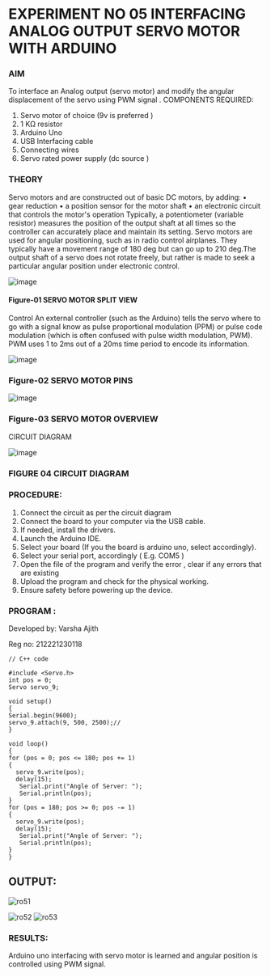 # EXPERIMENT NO 05 INTERFACING ANALOG OUTPUT SERVO MOTOR WITH ARDUINO

### AIM
To interface an Analog output (servo motor) and modify the angular displacement of the servo using PWM signal .
COMPONENTS REQUIRED:
1.	Servo motor of choice (9v is preferred )
2.	1 KΩ resistor 
3.	Arduino Uno 
4.	USB Interfacing cable 
5.	Connecting wires 
6.	Servo rated power supply (dc source )


### THEORY
Servo motors and are constructed out of basic DC motors, by adding:
•	 gear reduction
•	 a position sensor for the motor shaft
•	 an electronic circuit that controls the motor's operation
Typically, a potentiometer (variable resistor) measures the position of the output shaft at all times so the controller can accurately place and maintain its setting.
Servo motors are used for angular positioning, such as in radio control airplanes.  They typically have a movement range of 180 deg but can go up to 210 deg.The output shaft of a servo does not rotate freely, but rather is made to seek a particular angular position under electronic control. 


![image](https://user-images.githubusercontent.com/36288975/163544439-1f477927-fcd4-42f0-9ce4-c863fdbf1210.png)



#### Figure-01 SERVO MOTOR SPLIT VIEW 
Control 
An external controller (such as the Arduino) tells the servo where to go with a signal know as pulse proportional modulation (PPM) or pulse code modulation (which is often confused with pulse width modulation, PWM). PWM uses 1 to 2ms out of a 20ms time period to encode its information.
 
 
 ![image](https://user-images.githubusercontent.com/36288975/163544482-3027136f-7135-4f3d-a23f-8dc2fe04194d.png)

### Figure-02 SERVO MOTOR PINS

 ![image](https://user-images.githubusercontent.com/36288975/163544513-ca497421-e6ba-4f91-871f-5cfba77f22a8.png)


### Figure-03 SERVO MOTOR OVERVIEW 

 


 





CIRCUIT DIAGRAM
 
 
 ![image](https://user-images.githubusercontent.com/36288975/163544618-6eb8a7b5-7f1a-428a-8d9f-fd899b145efb.png)

### FIGURE 04 CIRCUIT DIAGRAM

### PROCEDURE:
1.	Connect the circuit as per the circuit diagram 
2.	Connect the board to your computer via the USB cable.
3.	If needed, install the drivers.
4.	Launch the Arduino IDE.
5.	Select your board (If you the board is arduino uno, select accordingly).
6.	Select your serial port, accordingly ( E.g. COM5 )
7.	Open the file of the program  and verify the error , clear if any errors that are existing 
8.	Upload the program and check for the physical working. 
9.	Ensure safety before powering up the device.


### PROGRAM :
 Developed by: Varsha Ajith
 
 
 Reg no: 212221230118
 ~~~
// C++ code

#include <Servo.h>
int pos = 0;
Servo servo_9;

void setup()
{
 Serial.begin(9600);
 servo_9.attach(9, 500, 2500);//
}

void loop()
{
 for (pos = 0; pos <= 180; pos += 1) 
 {
   servo_9.write(pos);
   delay(15);
 	Serial.print("Angle of Server: ");
 	Serial.println(pos);
 }
 for (pos = 180; pos >= 0; pos -= 1) 
 {
   servo_9.write(pos);
   delay(15);
 	Serial.print("Angle of Server: ");
 	Serial.println(pos);
 }
}
~~~

## OUTPUT:

![ro51](https://user-images.githubusercontent.com/94222288/204120436-b75a4ee2-7404-444d-b9f0-0b90f5da8cb9.png)

![ro52](https://user-images.githubusercontent.com/94222288/204120439-8fc8c59e-8eeb-49b7-af92-a7a6efb004c3.png)
![ro53](https://user-images.githubusercontent.com/94222288/204120444-5a6b50d9-702b-49bb-8ff3-b4e22ec8160a.png)




### RESULTS: 
Arduino uno interfacing with servo motor is learned and angular position is controlled using PWM signal.

